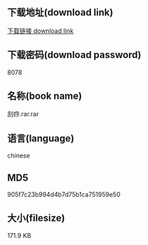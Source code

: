 ## 下载地址(download link)
[下载链接 download link](https://voluble-croquembouche-d321dc.netlify.app/?s=%E5%88%AE%E7%97%A7.rar)

## 下载密码(download password)
8078

## 名称(book name)
刮痧.rar.rar

## 语言(language)
chinese

## MD5
905f7c23b994d4b7d75b1ca751959e50

## 大小(filesize)
171.9 KB
